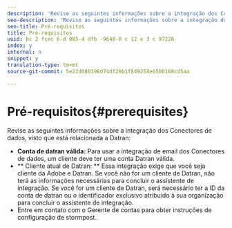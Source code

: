 ```yaml
---
description: 'Revise as seguintes informações sobre a integração dos Conectores de dados, pois elas estão relacionadas a Datran '
seo-description: 'Revise as seguintes informações sobre a integração dos Conectores de dados, pois elas estão relacionadas a Datran '
seo-title: Pré-requisitos
title: Pré-requisitos
uuid: bc 2 fcec 6-d 085-4 dfb -9648-0 c 12 e 3 c 97226
index: y
internal: n
snippet: y
translation-type: tm+mt
source-git-commit: 5e22d080398d74df29b1f849258e6500168cd5aa

---
```



# Pré-requisitos{#prerequisites}

Revise as seguintes informações sobre a integração dos Conectores de dados, visto que está relacionada a Datran:

* **Conta de datran válida:** Para usar a integração de email dos Conectores de dados, um cliente deve ter uma conta Datran válida.
* ** Cliente atual de Datran: ** Essa integração exige que você seja cliente da Adobe e Datran. Se você não for um cliente de Datran, não terá as informações necessárias para concluir o assistente de integração. Se você for um cliente de Datran, será necessário ter a ID da conta de datran ou o identificador exclusivo atribuído à sua organização para concluir o assistente de integração.
* Entre em contato com o Gerente de contas para obter instruções de configuração de stormpost.

